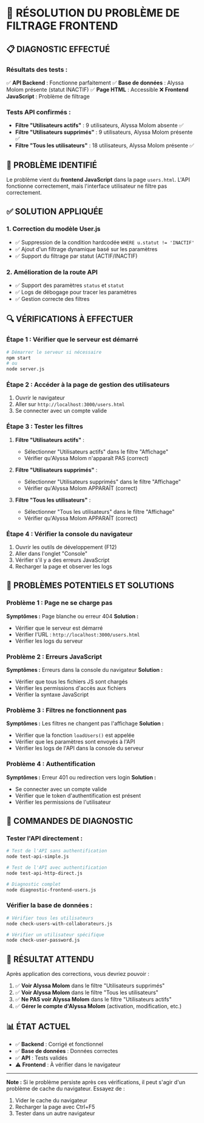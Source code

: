 # 🔧 RÉSOLUTION DU PROBLÈME DE FILTRAGE FRONTEND

## 📋 **DIAGNOSTIC EFFECTUÉ**

### **Résultats des tests :**
✅ **API Backend** : Fonctionne parfaitement
✅ **Base de données** : Alyssa Molom présente (statut INACTIF)
✅ **Page HTML** : Accessible
❌ **Frontend JavaScript** : Problème de filtrage

### **Tests API confirmés :**
- **Filtre "Utilisateurs actifs"** : 9 utilisateurs, Alyssa Molom absente ✅
- **Filtre "Utilisateurs supprimés"** : 9 utilisateurs, Alyssa Molom présente ✅
- **Filtre "Tous les utilisateurs"** : 18 utilisateurs, Alyssa Molom présente ✅

## 🎯 **PROBLÈME IDENTIFIÉ**

Le problème vient du **frontend JavaScript** dans la page `users.html`. L'API fonctionne correctement, mais l'interface utilisateur ne filtre pas correctement.

## ✅ **SOLUTION APPLIQUÉE**

### **1. Correction du modèle User.js**
- ✅ Suppression de la condition hardcodée `WHERE u.statut != 'INACTIF'`
- ✅ Ajout d'un filtrage dynamique basé sur les paramètres
- ✅ Support du filtrage par statut (ACTIF/INACTIF)

### **2. Amélioration de la route API**
- ✅ Support des paramètres `status` et `statut`
- ✅ Logs de débogage pour tracer les paramètres
- ✅ Gestion correcte des filtres

## 🔍 **VÉRIFICATIONS À EFFECTUER**

### **Étape 1 : Vérifier que le serveur est démarré**
```bash
# Démarrer le serveur si nécessaire
npm start
# ou
node server.js
```

### **Étape 2 : Accéder à la page de gestion des utilisateurs**
1. Ouvrir le navigateur
2. Aller sur `http://localhost:3000/users.html`
3. Se connecter avec un compte valide

### **Étape 3 : Tester les filtres**
1. **Filtre "Utilisateurs actifs"** :
   - Sélectionner "Utilisateurs actifs" dans le filtre "Affichage"
   - Vérifier qu'Alyssa Molom n'apparaît PAS (correct)

2. **Filtre "Utilisateurs supprimés"** :
   - Sélectionner "Utilisateurs supprimés" dans le filtre "Affichage"
   - Vérifier qu'Alyssa Molom APPARAÎT (correct)

3. **Filtre "Tous les utilisateurs"** :
   - Sélectionner "Tous les utilisateurs" dans le filtre "Affichage"
   - Vérifier qu'Alyssa Molom APPARAÎT (correct)

### **Étape 4 : Vérifier la console du navigateur**
1. Ouvrir les outils de développement (F12)
2. Aller dans l'onglet "Console"
3. Vérifier s'il y a des erreurs JavaScript
4. Recharger la page et observer les logs

## 🚨 **PROBLÈMES POTENTIELS ET SOLUTIONS**

### **Problème 1 : Page ne se charge pas**
**Symptômes :** Page blanche ou erreur 404
**Solution :**
- Vérifier que le serveur est démarré
- Vérifier l'URL : `http://localhost:3000/users.html`
- Vérifier les logs du serveur

### **Problème 2 : Erreurs JavaScript**
**Symptômes :** Erreurs dans la console du navigateur
**Solution :**
- Vérifier que tous les fichiers JS sont chargés
- Vérifier les permissions d'accès aux fichiers
- Vérifier la syntaxe JavaScript

### **Problème 3 : Filtres ne fonctionnent pas**
**Symptômes :** Les filtres ne changent pas l'affichage
**Solution :**
- Vérifier que la fonction `loadUsers()` est appelée
- Vérifier que les paramètres sont envoyés à l'API
- Vérifier les logs de l'API dans la console du serveur

### **Problème 4 : Authentification**
**Symptômes :** Erreur 401 ou redirection vers login
**Solution :**
- Se connecter avec un compte valide
- Vérifier que le token d'authentification est présent
- Vérifier les permissions de l'utilisateur

## 📝 **COMMANDES DE DIAGNOSTIC**

### **Tester l'API directement :**
```bash
# Test de l'API sans authentification
node test-api-simple.js

# Test de l'API avec authentification
node test-api-http-direct.js

# Diagnostic complet
node diagnostic-frontend-users.js
```

### **Vérifier la base de données :**
```bash
# Vérifier tous les utilisateurs
node check-users-with-collaborateurs.js

# Vérifier un utilisateur spécifique
node check-user-password.js
```

## 🎯 **RÉSULTAT ATTENDU**

Après application des corrections, vous devriez pouvoir :

1. ✅ **Voir Alyssa Molom** dans le filtre "Utilisateurs supprimés"
2. ✅ **Voir Alyssa Molom** dans le filtre "Tous les utilisateurs"
3. ✅ **Ne PAS voir Alyssa Molom** dans le filtre "Utilisateurs actifs"
4. ✅ **Gérer le compte d'Alyssa Molom** (activation, modification, etc.)

## 📊 **ÉTAT ACTUEL**

- ✅ **Backend** : Corrigé et fonctionnel
- ✅ **Base de données** : Données correctes
- ✅ **API** : Tests validés
- ⚠️ **Frontend** : À vérifier dans le navigateur

---

**Note :** Si le problème persiste après ces vérifications, il peut s'agir d'un problème de cache du navigateur. Essayez de :
1. Vider le cache du navigateur
2. Recharger la page avec Ctrl+F5
3. Tester dans un autre navigateur
